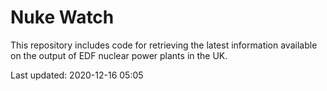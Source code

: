 # Nuke Watch

This repository includes code for retrieving the latest information available on the output of EDF nuclear power plants in the UK.

Last updated: 2020-12-16 05:05